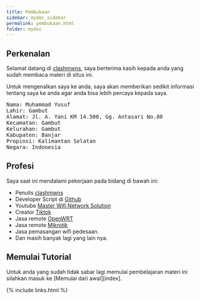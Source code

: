 ```yaml
---
title: Pembukaan
sidebar: mydoc_sidebar
permalink: pembukaan.html
folder: mydoc
---
```


## Perkenalan

Selamat datang di [clashmwns](https://www.clashmwns.com), saya berterima kasih kepada anda yang sudah membaca materi di situs ini.

Untuk mengenalkan saya ke anda, saya akan memberikan sedikit informasi tentang saya ke anda agar anda bisa lebih percaya kepada saya.

<pre>
Nama: Muhammad Yusuf
Lahir: Gambut
Alamat: Jl. A. Yani KM 14.500, Gg. Antasari No.80
Kecamatan: Gambut
Kelurahan: Gambut
Kabupaten: Banjar
Propinsi: Kalimantan Selatan
Negara: Indonesia
</pre>

## Profesi

Saya saat ini mendalami pekerjaan pada bidang di bawah ini:

* Penulis [clashmwns](https://www.clashmwns.com)
* Developer Script di [Github](http://github.com/mwnsofficial)
* Youtube [Master Wifi Network Solution](https://www.youtube.com/@mwnsofficial)
* Creator [Tiktok](https://tiktok.com/@mwns92)
* Jasa remote [OpenWRT](https://wa.me/6287764241047?text=saya%20ingin%20berlangganan%20jasa%remote%20openwrt)
* Jasa remote [Mikrotik](https://wa.me/6287764241047?text=saya%20ingin%20berlangganan%20jasa%remote%20mikrotik)
* Jasa pemasangan wifi pedesaan.
* Dan masih banyak lagi yang lain nya.

## Memulai Tutorial

Untuk anda yang sudah tidak sabar lagi memulai pembelajaran materi ini silahkan masuk ke [Memulai dari awal][index].

{% include links.html %}

